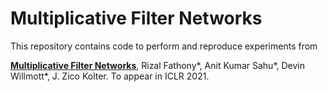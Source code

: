 # Multiplicative Filter Networks

This repository contains code to perform and reproduce experiments from

[**Multiplicative Filter Networks**](https://openreview.net/forum?id=OmtmcPkkhT), Rizal Fathony*, Anit Kumar Sahu*, Devin Willmott*, J. Zico Kolter. To appear in ICLR 2021.
